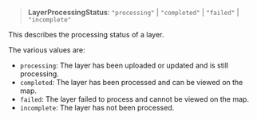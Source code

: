 > **LayerProcessingStatus**: `"processing"` \| `"completed"` \| `"failed"` \| `"incomplete"`

This describes the processing status of a layer.

The various values are:
- `processing`: The layer has been uploaded or updated and is still processing.
- `completed`: The layer has been processed and can be viewed on the map.
- `failed`: The layer failed to process and cannot be viewed on the map.
- `incomplete`: The layer has not been processed.

